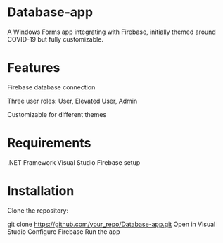 # Database-app

A Windows Forms app integrating with Firebase, initially themed around COVID-19 but fully customizable.

# Features

Firebase database connection

Three user roles: User, Elevated User, Admin

Customizable for different themes

# Requirements

.NET Framework
Visual Studio
Firebase setup

# Installation

Clone the repository:

git clone https://github.com/your_repo/Database-app.git
Open in Visual Studio
Configure Firebase
Run the app
